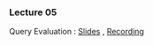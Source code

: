 ### Lecture 05

 Query Evaluation : [Slides](https://drive.google.com/file/d/1NpvPbBVL54nIqvfCdTKxNSEb5kddvgFO/view?usp=sharing) ,  [Recording](https://drive.google.com/file/d/1momVc7KgJogTQxa5UtmaUTno_CaTrWM_/view?usp=sharing)

  

